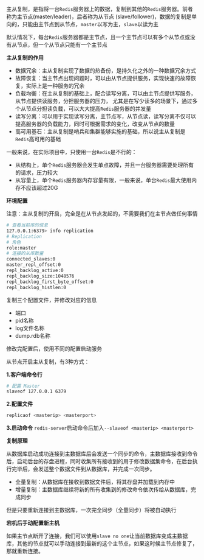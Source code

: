 主从复制，是指将一台`Redis`服务器上的数据，复制到其他的`Redis`服务器。前者称为主节点(master/leader)，后者称为从节点
(slave/follower)，数据的复制是单向的，只能由主节点到从节点，`master`以写为主，`slave`以读为主

默认情况下，每台`Redis`服务器都是主节点，且一个主节点可以有多个从节点或没有从节点，但一个从节点只能有一个主节点

**主从复制的作用**

- 数据冗余：主从复制实现了数据的热备份，是持久化之外的一种数据冗余方式
- 故障恢复：当主节点出现问题时，可以由从节点提供服务，实现快速的故障恢复，实际上是一种服务的冗余
- 负载均衡：在主从复制的基础上，配合读写分离，可以由主节点提供写服务，从节点提供读服务，分担服务器的压力，
  尤其是在写少读多的场景下，通过多个从节点分担读负载，可以大大提高`Redis`服务器的并发量
- 读写分离：可以用于实现读写分离，主节点写，从节点读，读写分离不仅可以提高服务器的负载能力，同时可根据需求的变化，改变从节点的数量
- 高可用基石：主从复制是哨兵和集群能够实施的基础，所以说主从复制是`Redis`高可用的基础

一般来说，在实际项目中，只使用一台`Redis`是不行的：

- 从结构上，单个`Redis`服务器会发生单点故障，并且一台服务器需要处理所有的请求，压力较大
- 从容量上，单个`Redis`服务器内存容量有限，一般来说，单台`Redis`最大使用内存不应该超过20G

**环境配置**

注意：主从复制的开启，完全是在从节点发起的，不需要我们在主节点做任何事情

```bash
# 查看当前库的信息
127.0.0.1:6379> info replication
# Replication
# 角色
role:master
# 连接的从库数量
connected_slaves:0
master_repl_offset:0
repl_backlog_active:0
repl_backlog_size:1048576
repl_backlog_first_byte_offset:0
repl_backlog_histlen:0
```

复制三个配置文件，并修改对应的信息

- 端口
- pid名称
- log文件名称
- dump.rdb名称

修改完配置后，使用不同的配置启动服务

从节点开启主从复制，有3种方式：

**1.客户端命令行**

```bash
# 配置 Master
slaveof 127.0.0.1 6379
```

**2.配置文件**

```bash
replicaof <masterip> <masterport>
```

**3.启动命令**
`redis-server`启动命令后加入`--slaveof <masterip> <masterport>`

**复制原理**

从数据库启动成功连接到主数据库后会发送一个同步的命令，主数据库接收到命令后，启动后台的存盘进程，同时收集所有接收到的用于修改数据集命令，在后台执行完毕后，会发送整个数据文件到从数据库，并完成一次同步。

- 全量复制：从数据库在接收到数据文件后，将其存盘并加载到内存中
- 增量复制：主数据库继续将新的所有收集到的修改命令依次传给从数据库，完成同步

但是只要重新连接到主数据库，一次完全同步（全量同步）将被自动执行

**宕机后手动配置新主机**

如果主节点断开了连接，我们可以使用`slave no one`让当前数据库变成主数据库，其他的节点就可以手动连接到最新的这个主节点，如果这时候主节点修复了，那就重新连接。
